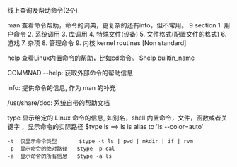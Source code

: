线上查询及帮助命令(2个)

man     查看命令帮助，命令的词典，更复杂的还有info，但不常用。
    9 section
        1. 用户命令
        2. 系统调用
        3. 库调用
        4. 特殊文件(设备)
        5. 文件格式(配置文件的格式)
        6. 游戏
        7. 杂项
        8. 管理命令
        9. 内核   kernel routines [Non standard]

help    查看Linux内置命令的帮助，比如cd命令。
    $help  builtin_name

COMMNAD --help: 获取外部命令的帮助信息

info: 提供命令的信息, 作为 man 的补充

/usr/share/doc: 系统自带的帮助文档

type    显示给定的 Linux 命令的信息, 如别名，shell 内置命令，文件，函数或者关键字；
        显示命令的实际路径
    $type ls    ==> ls is alias to 'ls --color=auto'

    -t  仅显示命令类型       $type -t ls | pwd | mkdir | if | rvm
    -p  显示命令的绝对路径   $type -p cal
    -a  显示命令的所有信息   $type -a ls
